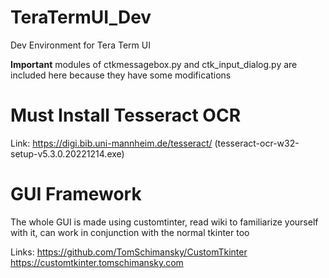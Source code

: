 # TeraTermUI_Dev
Dev Environment for Tera Term UI

**Important** modules of ctkmessagebox.py and ctk_input_dialog.py are included here because they have some modifications

# Must Install Tesseract OCR
Link: https://digi.bib.uni-mannheim.de/tesseract/ (tesseract-ocr-w32-setup-v5.3.0.20221214.exe)

# GUI Framework
The whole GUI is made using customtinter, read wiki to familiarize yourself with it, can work in conjunction with the normal tkinter too

Links: https://github.com/TomSchimansky/CustomTkinter
      https://customtkinter.tomschimansky.com
